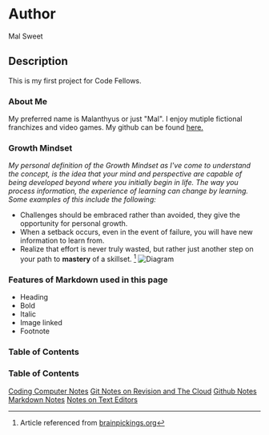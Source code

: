 # Author
Mal Sweet

## Description
This is my first project for Code Fellows.

### About Me
My preferred name is Malanthyus or just "Mal". I enjoy mutiple fictional franchizes and video games.
My github can be found [here.](https://github.com/rjsweet?tab=repositories)

### Growth Mindset
*My personal definition of the Growth Mindset as I've come to understand the concept, is the idea that your mind and perspective are capable of being developed beyond where you initially begin in life. The way you process information, the experience of learning can change by learning. Some examples of this include the following:* 
* Challenges should be embraced rather than avoided, they give the opportunity for personal growth. 
* When a setback occurs, even in the event of failure, you will have new information to learn from.
* Realize that effort is never truly wasted, but rather just another step on your path to **mastery** of a skillset. [^1]
![ Diagram ](https://i2.wp.com/www.brainpickings.org/wp-content/uploads/2012/04/taschen_informationgraphics10.jpg?zoom=1.5&w=680&ssl=1)

### Features of Markdown used in this page

* Heading
* Bold 
* Italic
* Image linked
* Footnote
### Table of Contents


[^1]: Article referenced from [brainpickings.org](https://www.brainpickings.org/2014/01/29/carol-dweck-mindset/)

### Table of Contents
[Coding Computer Notes](coders_computer.md)
[Git Notes on Revision and The Cloud](git_notes_03_rev_cloud.md)
[Github Notes](GITHUB.md)
[Markdown Notes](markdown.md)
[Notes on Text Editors](text_editor.md)